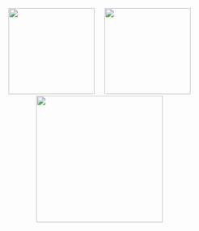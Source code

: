 <p align="center">
<a href="https://github.com/enty8080">
<img height="170" src="https://github-readme-stats.vercel.app/api?username=enty8080&show_icons=true&theme=react&hide_border=true&layout=compact" /></a>
&nbsp;&nbsp;&nbsp;
<img height="170" src="https://github-readme-stats.vercel.app/api/top-langs/?username=enty8080&show_icons=true&include_all_commits=true&theme=react&hide_border=true&layout=compact" />
</a>
<a href="https://github.com/enty8080">
<img height="250" src="https://github-profile-trophy.vercel.app/?username=enty8080&theme=nord" /></a>
</a>
</p>
